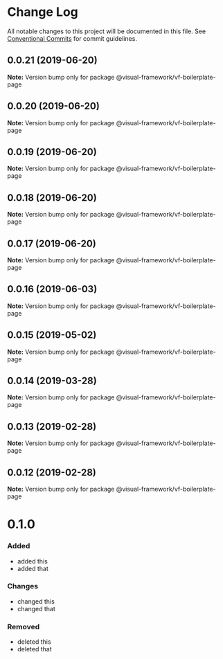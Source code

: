 # Change Log

All notable changes to this project will be documented in this file.
See [Conventional Commits](https://conventionalcommits.org) for commit guidelines.

## 0.0.21 (2019-06-20)

**Note:** Version bump only for package @visual-framework/vf-boilerplate-page





## 0.0.20 (2019-06-20)

**Note:** Version bump only for package @visual-framework/vf-boilerplate-page





## 0.0.19 (2019-06-20)

**Note:** Version bump only for package @visual-framework/vf-boilerplate-page





## 0.0.18 (2019-06-20)

**Note:** Version bump only for package @visual-framework/vf-boilerplate-page





## 0.0.17 (2019-06-20)

**Note:** Version bump only for package @visual-framework/vf-boilerplate-page





## 0.0.16 (2019-06-03)

**Note:** Version bump only for package @visual-framework/vf-boilerplate-page





## 0.0.15 (2019-05-02)

**Note:** Version bump only for package @visual-framework/vf-boilerplate-page





## 0.0.14 (2019-03-28)

**Note:** Version bump only for package @visual-framework/vf-boilerplate-page





## 0.0.13 (2019-02-28)

**Note:** Version bump only for package @visual-framework/vf-boilerplate-page





## 0.0.12 (2019-02-28)

**Note:** Version bump only for package @visual-framework/vf-boilerplate-page





# 0.1.0

### Added
- added this
- added that

### Changes

- changed this
- changed that

### Removed

- deleted this
- deleted that
